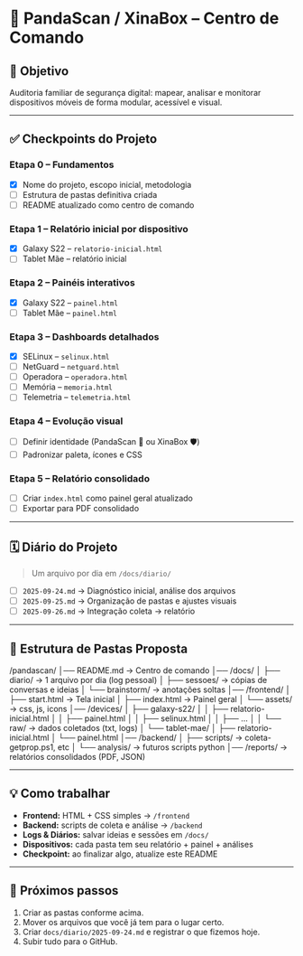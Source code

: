 # 🐼 PandaScan / XinaBox – Centro de Comando

## 🎯 Objetivo
Auditoria familiar de segurança digital: mapear, analisar e monitorar dispositivos móveis de forma modular, acessível e visual.

---

## ✅ Checkpoints do Projeto

### Etapa 0 – Fundamentos
- [x] Nome do projeto, escopo inicial, metodologia
- [ ] Estrutura de pastas definitiva criada
- [ ] README atualizado como centro de comando

### Etapa 1 – Relatório inicial por dispositivo
- [x] Galaxy S22 – `relatorio-inicial.html`
- [ ] Tablet Mãe – relatório inicial

### Etapa 2 – Painéis interativos
- [x] Galaxy S22 – `painel.html`
- [ ] Tablet Mãe – `painel.html`

### Etapa 3 – Dashboards detalhados
- [x] SELinux – `selinux.html`
- [ ] NetGuard – `netguard.html`
- [ ] Operadora – `operadora.html`
- [ ] Memória – `memoria.html`
- [ ] Telemetria – `telemetria.html`

### Etapa 4 – Evolução visual
- [ ] Definir identidade (PandaScan 🐼 ou XinaBox 🛡️)
- [ ] Padronizar paleta, ícones e CSS

### Etapa 5 – Relatório consolidado
- [ ] Criar `index.html` como painel geral atualizado
- [ ] Exportar para PDF consolidado

---

## 🗓️ Diário do Projeto

> Um arquivo por dia em `/docs/diario/`

- [ ] `2025-09-24.md` → Diagnóstico inicial, análise dos arquivos
- [ ] `2025-09-25.md` → Organização de pastas e ajustes visuais
- [ ] `2025-09-26.md` → Integração coleta → relatório

---

## 📂 Estrutura de Pastas Proposta

/pandascan/
│── README.md → Centro de comando
│── /docs/
│ ├── diario/ → 1 arquivo por dia (log pessoal)
│ ├── sessoes/ → cópias de conversas e ideias
│ └── brainstorm/ → anotações soltas
│── /frontend/
│ ├── start.html → Tela inicial
│ ├── index.html → Painel geral
│ └── assets/ → css, js, icons
│── /devices/
│ ├── galaxy-s22/
│ │ ├── relatorio-inicial.html
│ │ ├── painel.html
│ │ ├── selinux.html
│ │ ├── ...
│ │ └── raw/ → dados coletados (txt, logs)
│ └── tablet-mae/
│ ├── relatorio-inicial.html
│ └── painel.html
│── /backend/
│ ├── scripts/ → coleta-getprop.ps1, etc
│ └── analysis/ → futuros scripts python
│── /reports/ → relatórios consolidados (PDF, JSON)

---

## 💡 Como trabalhar
- **Frontend:** HTML + CSS simples → `/frontend`
- **Backend:** scripts de coleta e análise → `/backend`
- **Logs & Diários:** salvar ideias e sessões em `/docs/`
- **Dispositivos:** cada pasta tem seu relatório + painel + análises
- **Checkpoint:** ao finalizar algo, atualize este README

---

## 🔗 Próximos passos
1. Criar as pastas conforme acima.  
2. Mover os arquivos que você já tem para o lugar certo.  
3. Criar `docs/diario/2025-09-24.md` e registrar o que fizemos hoje.  
4. Subir tudo para o GitHub.  
